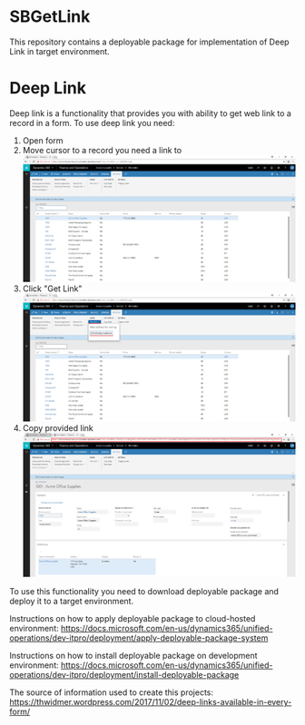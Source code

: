 # SBGetLink
This repository contains a deployable package for implementation of Deep Link in target environment.

# Deep Link
Deep link is a functionality that provides you with ability to get web link to a record in a form.
To use deep link you need:
1. Open form
2. Move cursor to a record you need a link to
![Choose Record](https://raw.githubusercontent.com/SmartBusinessLLC/SBGetLink/master/Screenshot_7.png)
3. Click "Get Link"
![Click Get Link](https://raw.githubusercontent.com/SmartBusinessLLC/SBGetLink/master/Screenshot_8.png)
4. Copy provided link
![Use link](https://raw.githubusercontent.com/SmartBusinessLLC/SBGetLink/master/Screenshot_9.png)

To use this functionality you need to download deployable package and deploy it to a target environment.

Instructions on how to apply deployable package to cloud-hosted environment: https://docs.microsoft.com/en-us/dynamics365/unified-operations/dev-itpro/deployment/apply-deployable-package-system

Instructions on how to install deployable package on development environment: https://docs.microsoft.com/en-us/dynamics365/unified-operations/dev-itpro/deployment/install-deployable-package

The source of information used to create this projects: https://thwidmer.wordpress.com/2017/11/02/deep-links-available-in-every-form/

